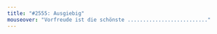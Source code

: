 ```yaml
---
title: "#2555: Ausgiebig"
mouseover: "Vorfreude ist die schönste .........................."
---
```


